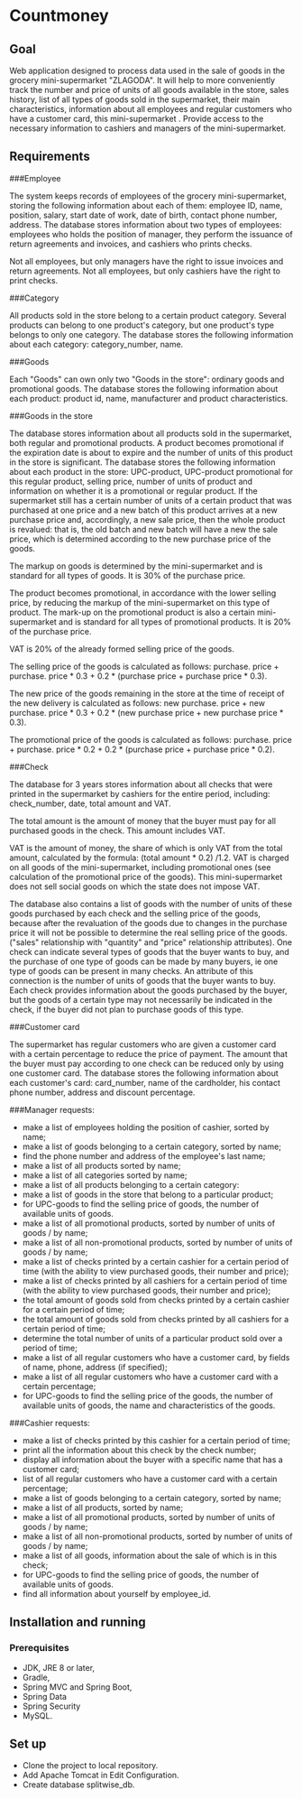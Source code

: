 # Countmoney

## Goal
Web application designed to process data used in the sale of goods in the grocery mini-supermarket "ZLAGODA". It will 
help to more conveniently track the number and price of units of all goods available in the store, sales history, list 
of all types of goods sold in the supermarket, their main characteristics, information about all employees and regular 
customers who have a customer card, this mini-supermarket . Provide access to the necessary information to cashiers and
managers of the mini-supermarket.

## Requirements

###Employee

The system keeps records of employees of the grocery mini-supermarket, storing the following information about each of them: employee ID, name, position, salary, start date of work, date of birth, contact phone number, address. The database stores information about two types of employees: employees who holds the position of manager, they perform the issuance of return agreements and invoices, and cashiers who prints checks.

Not all employees, but only managers have the right to issue invoices and return agreements.
Not all employees, but only cashiers have the right to print checks.

###Category

All products sold in the store belong to a certain product category. Several products can belong to one product's category, but one product's type belongs to only one category. The database stores the following information about each category: category_number, name.

###Goods

Each "Goods" can own only two "Goods in the store": ordinary goods and promotional goods.
The database stores the following information about each product: product id, name, manufacturer and product characteristics.

###Goods in the store

The database stores information about all products sold in the supermarket, both regular and promotional products. A product becomes promotional if the expiration date is about to expire and the number of units of this product in the store is significant. The database stores the following information about each product in the store: UPC-product, UPC-product promotional for this regular product, selling price, number of units of product and information on whether it is a promotional or regular product.
If the supermarket still has a certain number of units of a certain product that was purchased at one price and a new batch of this product arrives at a new purchase price and, accordingly, a new sale price, then the whole product is revalued: that is, the old batch and new batch will have a new the sale price, which is determined according to the new purchase price of the goods.

The markup on goods is determined by the mini-supermarket and is standard for all types of goods. It is 30% of the purchase price.

The product becomes promotional, in accordance with the lower selling price, by reducing the markup of the mini-supermarket on this type of product. The mark-up on the promotional product is also a certain mini-supermarket and is standard for all types of promotional products. It is 20% of the purchase price.

VAT is 20% of the already formed selling price of the goods.

The selling price of the goods is calculated as follows:
purchase. price + purchase. price * 0.3 + 0.2 * (purchase price + purchase price * 0.3).

The new price of the goods remaining in the store at the time of receipt of the new delivery is calculated as follows:
new purchase. price + new purchase. price * 0.3 + 0.2 * (new purchase price + new purchase price * 0.3).

The promotional price of the goods is calculated as follows:
purchase. price + purchase. price * 0.2 + 0.2 * (purchase price + purchase price * 0.2).

###Check

The database for 3 years stores information about all checks that were printed in the supermarket by cashiers for the entire period, including: check_number, date, total amount and VAT.

The total amount is the amount of money that the buyer must pay for all purchased goods in the check. This amount includes VAT.

VAT is the amount of money, the share of which is only VAT from the total amount, calculated by the formula: (total amount * 0.2) /1.2.
VAT is charged on all goods of the mini-supermarket, including promotional ones (see calculation of the promotional price of the goods).
 This mini-supermarket does not sell social goods on which the state does not impose VAT.

The database also contains a list of goods with the number of units of these goods purchased by each check and the selling price of the goods, because after the revaluation of the goods due to changes in the purchase price it will not be possible to determine the real selling price of the goods. ("sales" relationship with "quantity" and "price" relationship attributes).
One check can indicate several types of goods that the buyer wants to buy, and the purchase of one type of goods can be made by many buyers, ie one type of goods can be present in many checks. An attribute of this connection is the number of units of goods that the buyer wants to buy. Each check provides information about the goods purchased by the buyer, but the goods of a certain type may not necessarily be indicated in the check, if the buyer did not plan to purchase goods of this type.

###Customer card

The supermarket has regular customers who are given a customer card with a certain percentage to reduce the price of payment. The amount that the buyer must pay according to one check can be reduced only by using one customer card.
 The database stores the following information about each customer's card: card_number, name of the cardholder, his contact phone number, address and discount percentage.

###Manager requests:

- make a list of employees holding the position of cashier, sorted by name;
- make a list of goods belonging to a certain category, sorted by name;
- find the phone number and address of the employee's last name;
- make a list of all products sorted by name;
- make a list of all categories sorted by name;
- make a list of all products belonging to a certain category:
- make a list of goods in the store that belong to a particular product;
- for UPC-goods to find the selling price of goods, the number of available units of goods.
- make a list of all promotional products, sorted by number of units of goods / by name;
- make a list of all non-promotional products, sorted by number of units of goods / by name;
- make a list of checks printed by a certain cashier for a certain period of time (with the ability to view purchased goods, their number and price);
- make a list of checks printed by all cashiers for a certain period of time (with the ability to view purchased goods, their number and price);
- the total amount of goods sold from checks printed by a certain cashier for a certain period of time;
- the total amount of goods sold from checks printed by all cashiers for a certain period of time;
- determine the total number of units of a particular product sold over a period of time;
- make a list of all regular customers who have a customer card, by fields of name, phone, address (if specified);
- make a list of all regular customers who have a customer card with a certain percentage;
- for UPC-goods to find the selling price of the goods, the number of available units of goods, the name and characteristics of the goods.

###Cashier requests:

- make a list of checks printed by this cashier for a certain period of time;
- print all the information about this check by the check number;
- display all information about the buyer with a specific name that has a customer card;
- list of all regular customers who have a customer card with a certain percentage;
- make a list of goods belonging to a certain category, sorted by name;
- make a list of all products, sorted by name;
- make a list of all promotional products, sorted by number of units of goods / by name;
- make a list of all non-promotional products, sorted by number of units of goods / by name;
- make a list of all goods, information about the sale of which is in this check;
- for UPC-goods to find the selling price of goods, the number of available units of goods.
- find all information about yourself by employee_id.

## Installation and running

### Prerequisites
- JDK, JRE 8 or later,
- Gradle,
- Spring MVC and Spring Boot,
- Spring Data
- Spring Security
- MySQL.

## Set up
- Clone the project to local repository.
- Add Apache Tomcat in Edit Configuration.
- Create database splitwise_db.
